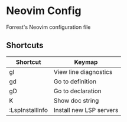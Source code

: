 # Neovim Config
Forrest's Neovim configuration file

## Shortcuts
| Shortcut | Keymap |
---|---
gl | View line diagnostics
gd | Go to definition
gD | Go to declaration
K | Show doc string
:LspInstallInfo | Install new LSP servers


